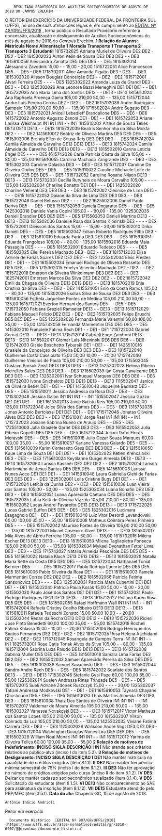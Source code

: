         RESULTADO PROVISÓRIO DOS AUXÍLIOS SOCIOECONÔMICOS DE AGOSTO DE 2018 DO CAMPUS ERECHIM  

 O REITOR EM EXERCÍCIO DA UNIVERSIDADE FEDERAL DA FRONTEIRA SUL (UFFS), no uso de suas atribuições legais e, em cumprimento ao [EDITAL Nº 48/GR/UFFS/2018](https://www.uffs.edu.br/atos-normativos/edital/gr/2018-0048)  , torna público o Resultado Provisório referente à concessão, atualização e desligamento de Auxílios Socioeconômicos do mês de agosto de 2018 do *Campus* Erechim.  **1 Relação de Alunos:**      **Matrícula**    **Nome**    **Alimentação 1**    **Moradia**    **Transporte 1**    **Transporte 2**    **Transporte 3**    **Estudantil**      1815732025   Adriana Muriel de Oliveira   DE2   DE2   -   DE2   -   DE2     1615302033   Airton Kelin de Souza   DE3   DE3   DE3   -   -   DE3     1615610056   Alessandra Zanatta   DE5   DE5   DE5   -   -   DE5     1815302014   Alessandra Zavodnik   15,00   -   -   15,00   -   20,00     1515722051   Alice Francescon   DE5   -   -   DE5   -   DE5     1715302011   Aline Amanda Pigatto   DE3   -   DE3   -   -   DE3     1815302020   Alisson Douglas Conceição   DE2   -   -   DE2   -   DE2     1815712001   Alvari Ferreira   DE5   -   -   -   -   DE5     1325302022   Amanda Luiza de Grandi   DE3   -   DE3   -   -   DE3     1225302029   Ana Leonora Bazzi Meneghini   DE1   DE1   DE1   -   -   DE1     1815732035   Ana Maria Lima dos Santos   DE13   -   -   DE13   -   DE13     1815610024   Ana Raphaela Proença Gama   105,00   210,00   50,00   -   -   135,00     1515712044   Andre Luis Pereira Correa   DE2   -   DE2   -   -   DE2     1515702039   Andre Rodrigues Sampaio   105,00   210,00   50,00   -   -   135,00     1715502024   Andre Segatto   DE3   -   -   DE3   -   DE3     1815732021   Aniceli Lebedieff Brancalione   DE6   -   -   DE6   -   DE6     1415722022   Antonio Augusto Zanoni   DE1   -   DE1   -   -   DE1     1615722053   Ariane Larissa Weishaupt   IN1   IN1   IN1   -   -   IN1     1815610002   Arthur de Souza Telles   DE13   DE13   DE13   -   -   DE13     1815732039   Beatris Senhorinha da Silva Mokfa   DE2   -   -   -   -   DE2     1415610012   Beatriz de Oliveira Martins   DE5   DE5   DE5   -   -   DE5     1815302006   Brenda Ellen de Sousa Reis   DE3   DE3   DE3   -   -   DE3     1815742024   Camila Almeida de Carvalho   DE13   DE13   DE13   -   -   DE13     1815742024   Camila Almeida de Carvalho   DE13   DE13   DE13   -   -   DE13     1815502010   Carine Leticia Engel   DE5   -   -   -   -   DE5     1615742026   Carla Patricia Costa da Silva   105,00   -   -   80,00   -   135,00     1615610055   Carolina Machado Zangrande   DE3   -   -   DE3   -   DE3     1615302003   Caroline Dalastra   DE3   -   -   DE3   -   DE3     1615712037   Caroline De Oliveira Godoy   DE5   -   DE5   -   -   DE5     1515610022   Caroline Michaele Leite de Oliveira   DE5   DE5   DE5   -   -   DE5     1615732052   Caroline Rosane Nilson   DE13   -   DE13   -   -   DE13     1515732031   Cecilia Rutyneia de Moura Carvalho   105,00   -   -   -   -   135,00     1325302034   Charline Bonatto   DE1   DE1   -   -   -   DE1     1425302020   Charline Veneral   DE3   DE3   DE3   -   -   DE3     1815742002   Cleonice de Lima   DE15   -   -   -   -   DE15     1615722052   Daiane da Silva de Lima   DE3   DE3   DE3   -   -   DE3     1815722049   Daniel Belusso   DE2   -   -   -   -   DE2     1625502006   Daniel Paulo Dariva   DE5   -   -   DE5   -   DE5     1515732053   Daniela Ongaratto   DE5   -   -   DE5   -   DE5     1425302018   Daniele Vania Copini   105,00   -   -   80,00   -   135,00     1325302035   Danieli Brandler   DE5   DE5   DE5   -   -   DE5     1715502053   Danieli Martins   DE13   -   -   DE13   -   DE13     1815302036   Danielle Rosa dos Santos Klosinski   DE2   -   -   -   -   DE2     1515722001   Dieisson dos Santos   15,00   -   -   15,00   -   20,00     1615302010   Drika Danieli   DE5   -   -   DE5   -   DE5     1615502047   Edson Roberto Rodrigues Filho   DE3   -   DE3   -   -   DE3     1215610019   Eduarda Farina   DE3   DE3   DE3   -   -   DE3     1815610051   Eduarda Frangoloso   105,00   -   -   80,00   -   135,00     1815502016   Eduarda Maia Passaglia   DE5   -   -   -   -   DE5     1815502001   Eduardo Tedesco   DE5   -   -   -   -   DE5     1815502025   Eliel Pereira Machado   DE3   -   DE3   -   -   DE3     1815712033   Elisa Adriele de Farias Soares   DE2   DE2   DE2   -   -   DE2     1225302034   Elvis Prestes   DE1   -   DE1   -   -   DE1     1615502034   Emanuel Rodrigo de Oliveira Rossetto   DE5   DE5   DE5   -   -   DE5     1715302015   Emelyn Vicentini Machado   DE2   -   DE2   -   -   DE2     1815722018   Emerson da Silveira Winkelmann   DE3   DE3   DE3   -   -   DE3     1625742001   Emerson Marcos Da Silva   DE2   DE2   DE2   -   -   DE2     1815722042   Emili da Chagas de Oliveira   DE13   DE13   DE13   -   -   DE13     1815702019   Enia Cristina da Silva   DE2   -   -   DE2   -   DE2     1415524051   Enio da Costa Ramos   105,00   -   -   80,00   -   135,00     1815302026   Esdras Silva de Sousa   DE3   DE3   DE3   -   -   DE3     1815610056   Esthela Jaqueline Pontes de Medina   105,00   210,00   50,00   -   -   135,00     1615712021   Everton Hernani dos Santos   DE5   -   -   DE5   -   DE5     1715732050   Fabiana Grazieli Ramseier   DE13   -   -   DE13   -   DE13     1615712029   Fabiana Maqueli Felicio   DE2   DE2   -   DE2   -   DE2     1615702005   Felipe Bruschi   DE5   DE5   DE5   -   -   DE5     1225302026   Fernanda Maria Valentini   60,00   100,00   35,00   -   -   55,00     1415732058   Fernanda Marmentini   DE5   DE5   DE5   -   -   DE5     1415302010   Franciele Fatima Rech   DE1   -   -   DE1   -   DE1     1715722004   Gabriel Sornat   DE13   -   -   DE13   -   DE13     1715712014   Gabrieli Enge Zamboni   DE13   -   -   DE13   -   DE13     1415502047   Giomar Luis Nhevinski   DE6   DE6   DE6   -   -   DE6     1215742030   Gisele Boschetto Tyburski   DE1   -   DE1   -   -   DE1     1425510016   Grasiele da Conceiçao de Oliveira   DE3   DE3   DE3   -   -   DE3     1815722048   Guilherme Costa Cassiolato   15,00   50,00   10,00   -   -   20,00     1715742040   Guilherme Vinicius de Paula   105,00   210,00   50,00   -   -   135,00     1715502045   Gustavo Borsuk Zeist   DE13   DE13   DE13   -   -   DE13     1525302023   Helena Ribeiro Meirelles Sales   DE3   DE3   DE3   -   -   DE3     1715502039   Ian Costa Cavalcante   DE3   DE3   DE3   -   -   DE3     1325302061   Ivar Schuquel Marques   DE6   DE6   DE6   -   -   DE6     1515732030   Ivone Snicheloto   DE13   DE13   DE13   -   -   DE13     1115502047   Janice de Oliveira Betier   DE1   -   DE1   -   -   DE1     1415610043   Jaqueline Bednarz   DE5   -   DE5   -   -   DE5     1515510011   Jessica Andressa da Rosa   DE3   -   DE3   -   -   DE3     1715302048   Jessica Galon   IN1   IN1   IN1   -   -   IN1     1515502047   Jessica Guzzo   DE1   DE1   DE1   -   -   DE1     1615302013   Joice Batista Reis   105,00   210,00   50,00   -   -   135,00     1715722046   Joice Silva dos Santos   DE3   -   -   DE3   -   DE3     1315732035   Jonas Antonio Bertolassi   DE1   DE1   DE1   -   -   DE1     1715712046   Jonatas Oliveira Alves   DE3   DE3   DE3   -   -   DE3     1715610011   Jorge Rael   IN1   IN1   IN1   -   -   IN1     1715732023   Josiane Sabrina Bueno de Araujo   DE5   -   -   DE5   -   DE5     1725510003   Julia Grasiele Garlet   DE3   DE3   DE3   -   -   DE3     1615502053   Julia Ribeiro Copetti   DE5   DE5   DE5   -   -   DE5     1615722044   Juliani Dafni Flores Moravski   DE5   -   -   DE5   -   DE5     1415610018   Julio Cezar Souza Marques   60,00   100,00   35,00   -   -   55,00     1615610057   Kariane Vanessa Gaiardo   DE5   -   DE5   -   -   DE5     1315610039   Karim Conteratto Gass   DE3   DE3   DE3   -   -   DE3     1215610050   Kaue Lima de Souza   DE1   DE1   DE1   -   -   DE1     1615302023   Ketlen Krenczinski   DE3   -   DE3   -   -   DE3     1715610024   Keytilanne Gurgel Almeida   DE13   -   DE13   -   -   DE13     1615732060   Larissa Kassner   DE2   DE2   DE2   -   -   DE2     1615702014   Larissa Martimiano de Jesus Santos   DE5   DE5   DE5   -   -   DE5     1415610003   Larissa Nunes Acco   DE1   DE1   DE1   -   -   DE1     1415610048   Laura Gabriella Giehl de Farias   DE3   DE3   DE3   -   -   DE3     1225302001   Leila Cristina Bugs   DE1   DE1   -   -   -   DE1     1715732024   Leticia da Cunha   DE2   -   -   DE2   -   DE2     1515610038   Luan Vieira dos Santos   105,00   -   50,00   -   -   135,00     1525302034   Luana Bonafin   DE3   DE3   DE3   -   -   DE3     1615502051   Luana Aparecida Caetano   DE5   DE5   DE5   -   -   DE5     1615732035   Lubia Ketti de Oliveira Vizzoto   105,00   210,00   -   80,00   -   135,00     1515502052   Lucas Andrei Favaretto   DE13   DE13   DE13   -   -   DE13     1715722025   Lucas Gabriel Buffon   DE5   DE5   -   DE5   -   DE5     1325302016   Lucimara Bragagnolo   DE1   -   DE1   -   -   DE1     1515610048   Luiz Vitor Desordi Levandovski   60,00   100,00   35,00   -   -   55,00     1815610008   Matheus Coimbra Peres Pinheiro   DE5   -   -   -   -   DE5     1515702042   Mauricio Fortes de Oliveira   105,00   210,00   50,00   -   -   135,00     1815722001   Micael Casemiro Alves   DE13   -   -   -   -   DE13     1815502017   Mila Alves de Abreu Ferreira   105,00   -   50,00   -   -   135,00     1615732016   Milena Escher   DE13   DE13   DE13   -   -   DE13     1815610050   Milena Tagliapietra Fonseca   105,00   210,00   50,00   -   -   135,00     1815302034   Mykael Dyonathan Fetter Lima   DE3   -   DE3   -   -   DE3     1715742027   Natalia Almeida Pescarole   DE5   DE5   DE5   -   -   DE5     1415610022   Natalia Kluch   DE13   DE13   DE13   -   -   DE13     1615502028   Natalia Maria Sette da Costa   DE5   DE5   DE5   -   -   DE5     1815722044   Nathanael Tonial Bernieri   DE5   -   -   -   -   DE5     1615722017   Pablo Rodrigo Lacorte   DE5   DE5   DE5   -   -   DE5     1815610006   Pablo Silveira da Rosa   DE1   -   -   -   -   DE1     1515610003   Pamela Marmentini Correa   DE2   DE2   DE2   -   -   DE2     1815502056   Patricia Fatima Sansonovicz   DE3   -   -   -   -   DE3     1225302031   Patricia Mara Cupertini   DE1   DE1   DE1   -   -   DE1     1815502045   Patricia Paula Kosak   15,00   50,00   -   15,00   -   20,00     1315502020   Paulo Jose dos Santos   DE1   DE1   DE1   -   -   DE1     1815742031   Paulo Rodrigo Rodrigues   DE13   DE13   DE13   -   -   DE13     1615712027   Poliana Karen Rosa   DE5   DE5   DE5   -   -   DE5     1815502055   Rafael Hoffmann Wall   IN1   IN1   IN1   -   -   IN1     1815742004   Rafaela Cristiny Coelho Ribeiro   DE13   DE13   DE13   -   -   DE13     1615610011   Rafaela Tedeschi Zonatto   15,00   50,00   10,00   -   -   20,00     1315502044   Renan da Rocha   DE13   DE13   DE13   -   -   DE13     1515722036   Ricieri Jose Pinto Benedetti   60,00   100,00   35,00   -   -   55,00     1815742018   Rocheli Fatima Kolassa   15,00   -   10,00   -   -   20,00     1715502006   Rodrigo Henrique dos Santos Fernandes   DE2   DE2   -   DE2   -   DE2     1815712025   Rosa Helena Aschidami   DE2   -   -   DE2   -   DE2     1715712045   Rosangela de Campos Terra   IN1   IN1   IN1   -   -   IN1     1825732001   Rose Catia Tonak Alves da Silva   105,00   -   -   80,00   -   135,00     1815712004   Sabrina Luza Paludo   DE13   DE13   DE13   -   -   DE13     1615722008   Sabrina Muller   DE5   DE5   DE5   -   -   DE5     1815610018   Samara Lima Farias   DE2   DE2   DE2   -   -   DE2     1615502032   Samuel Aparecido Pereira da Silva   DE5   DE5   DE5   -   -   DE5     1815302038   Samuel Savacinski   DE3   -   -   DE3   -   DE3     1615502044   Sandro Andre Rech   DE5   -   -   DE5   -   DE5     1815742022   Scarlate dos Santos   DE13   -   -   DE13   -   DE13     1715302046   Stefanie Gysi Paze   60,00   100,00   35,00   -   -   55,00     1225302014   Suelen Andressa Rinas Trindade   DE5   -   DE5   -   -   DE5     1815702015   Sueli Adriane Zdonek Ruszczyk   15,00   -   -   -   -   20,00     1325302037   Tatiani Andressa Modkovski   DE1   -   -   DE1   -   DE1     1615610053   Taynara Chayane Christmann   DE5   -   DE5   -   -   DE5     1615610020   Thais Martins Almeida   DE3   DE3   DE3   -   -   DE3     1815610038   Thaiz Dos Santos de Oliveira   IN1   IN1   IN1   -   -   IN1     1815702017   Valdemar de Moura Almeida   105,00   210,00   50,00   -   -   135,00     1815302027   Vanessa Novakoski   DE3   -   -   -   -   DE3     1615712017   Victor Matheus dos Santos Lopes   105,00   210,00   50,00   -   -   135,00     1615302007   Vilson Conrado da Luz   105,00   210,00   50,00   -   -   135,00     1425302033   Viviane Fatima Carrera   DE3   -   DE3   -   -   DE3     1125302029   Walisson Andre Vogt   DE3   DE2   DE3   -   -   DE3     1415712004   Washington Douglas Nunes Lira   DE5   DE5   DE5   -   -   DE5     1815502029   William Noal Monari   IN1   IN1   IN1   -   -   IN1     1615712012   Yarima de Oliveira Telles   60,00   100,00   35,00   -   -   55,00      **2 Relação de motivos de Indeferimento:**      **INCISO**    **SIGLA**    **DESCRIÇÃO**      **I**    **IN1**    Não atende aos critérios relativos ao público-alvo (inciso I do item 5.2).      **3 Relação de motivos de Desligamento:**      **INCISO**    **SIGLA**    **DESCRIÇÃO**      **I**    **DE1**    Não manter matrícula na quantidade de créditos exigidos (item 8.1.1).     **II**    **DE2**    Não manter frequência mínima semestral de 75% (inciso I do item 8.1.2).     **III**    **DE3**    Não ter aprovação no número de créditos exigidos pelo curso (inciso II do item 8.1.2).     **IV**    **DE5**    Deixar de manter cadastro socioeconômico atualizado (item 8.1.4).     **V**    **DE6**    Solicitação do estudante (item 8.1.5).     **VI**    **DE13**    Não comparecimento ao SAE para assinatura da inscrição (item 8.1.12).     **VII**    **DE15**    Estudante atendido pelo PBP/MEC (item 3.5.1).          **Data do ato:** Chapecó-SC, 15 de agosto de 2018.   
 

    Antônio Inácio Andrioli   
 Reitor em exercício 

      Documento Histórico  [EDITAL Nº 907/GR/UFFS/2018](https://www.uffs.edu.br/atos-normativos/edital/gr/2018-0907/@@download/documento_historico)     
      